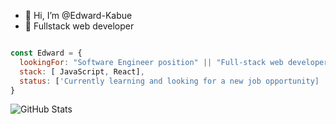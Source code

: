 - 👋 Hi, I’m @Edward-Kabue
- 👀 Fullstack web developer

```javascript

const Edward = {
  lookingFor: "Software Engineer position" || "Full-stack web developer",
  stack: [ JavaScript, React],
  status: ['Currently learning and looking for a new job opportunity]
}
 ```
![GitHub Stats](https://github-readme-stats.vercel.app/api?username=Edward-Kabue&theme=radical)
<!---
Edward-Kabue/Edward-Kabue is a ✨ special ✨ repository because its `README.md` (this file) appears on your GitHub profile.
You can click the Preview link to take a look at your changes.
--->
